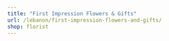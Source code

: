 ```yaml
---
title: "First Impression Flowers & Gifts"
url: /lebanon/first-impression-flowers-and-gifts/
shop: florist
---
```

